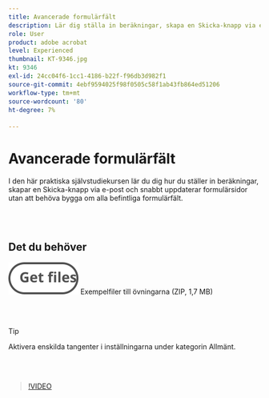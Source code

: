 ```yaml
---
title: Avancerade formulärfält
description: Lär dig ställa in beräkningar, skapa en Skicka-knapp via e-post och snabbt uppdatera formulärsidor utan att behöva bygga om alla befintliga formulärfält
role: User
product: adobe acrobat
level: Experienced
thumbnail: KT-9346.jpg
kt: 9346
exl-id: 24cc04f6-1cc1-4186-b22f-f96db3d982f1
source-git-commit: 4ebf9594025f98f0505c58f1ab43fb864ed51206
workflow-type: tm+mt
source-wordcount: '80'
ht-degree: 7%

---
```


# Avancerade formulärfält

I den här praktiska självstudiekursen lär du dig hur du ställer in beräkningar, skapar en Skicka-knapp via e-post och snabbt uppdaterar formulärsidor utan att behöva bygga om alla befintliga formulärfält.

<br> 

## Det du behöver

[![Hämta filer](../assets/Getfiles.svg)](../assets/ProjectEstimate.zip)
Exempelfiler till övningarna (ZIP, 1,7 MB)

<br> 

>[!TIP]
>
>Aktivera enskilda tangenter i inställningarna under kategorin Allmänt.

<br> 

>[!VIDEO](https://video.tv.adobe.com/v/340379?quality=12&learn=on&hidetitle=true)

